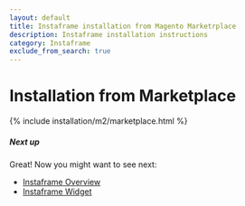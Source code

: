 ```yaml
---
layout: default
title: Instaframe installation from Magento Marketrplace
description: Instaframe installation instructions
category: Instaframe
exclude_from_search: true
---
```


# Installation from Marketplace

{% include installation/m2/marketplace.html %}

##### Next up

Great! Now you might want to see next:

- [Instaframe Overview](/m2/extensions/instaframe/overview/)
- [Instaframe Widget](/m2/extensions/instaframe/widget/)
